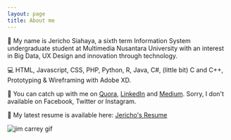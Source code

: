 ```yaml
---
layout: page
title: About me
---
```


🧑 My name is Jericho Siahaya, a sixth term Information System undergraduate student at Multimedia Nusantara University with an interest in Big Data, UX Design and innovation through technology. 

💻 HTML, Javascript, CSS, PHP, Python, R, Java, C#, (little bit) C and C++, Prototyping & Wireframing with Adobe XD. 

🤙 You can catch up with me on [Quora](https://id.quora.com/profile/Jericho-Siahaya), [LinkedIn](https://www.linkedin.com/in/jerichosiahaya/) and [Medium](https://medium.com/@jerichosiahaya). Sorry, I don't available on Facebook, Twitter or Instagram. 

📝 My latest resume is available here: [Jericho's Resume](https://github.com/jerichosiahaya/jerichosiahaya.github.io/blob/master/docs/Jericho's%20Resume.pdf)
 
![jim carrey gif](https://media4.giphy.com/media/gdf0DQz1Z9Ru3uy1El/giphy.gif)
 
